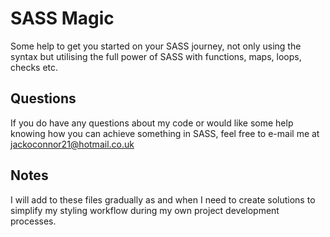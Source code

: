# SASS Magic
Some help to get you started on your SASS journey, not only using the syntax but utilising the full power of SASS with functions, maps, loops, checks etc.

## Questions
If you do have any questions about my code or would like some help knowing how you can achieve something in SASS, feel free to e-mail me at jackoconnor21@hotmail.co.uk

## Notes
I will add to these files gradually as and when I need to create solutions to simplify my styling workflow during my own project development processes.